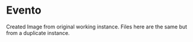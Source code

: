 # Evento
Created Image from original working instance.
Files here are the same but from a duplicate instance.

